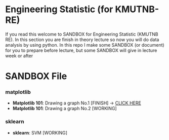# Engineering Statistic (for KMUTNB-RE)

If you read this welcome to SANDBOX for Engineering Statistic (KMUTNB RE). In this section you are finish in theory lecture so now you will do data analysis by using python. In this repo I make some SANDBOX (or document) for you to prepare before lecture, but some SANDBOX will give in lecture week or after


# SANDBOX File
### matplotlib
- **Matplotlib 101**: Drawing a graph No.1 [FINISH] -> [CLICK HERE](graph01.ipynb)
- **Matplotlib 101**: Drawing a graph No.2 [WORKING]
### sklearn
-  **sklearn**: SVM [WORKING]
